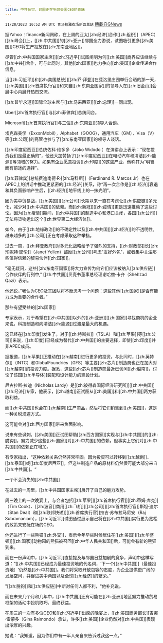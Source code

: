 ```yaml
---
title: 中共玩完，邻国正在争取美国CEO的青睐
---
```

`11/20/2023 10:52 AM UTC 喜马拉雅农场新西兰站` [轉載自GNews](https://gnews.org/articles/1997341)

据Yahoo！finance新闻网称，在上周的亚太[[zh:经济]]合作[[zh:组织]]（APEC）[[zh:峰会]]上，[[zh:中共国]]的[[zh:亚洲]]邻国全力游说，试图吸引更多[[zh:美国]]CEO将生产投放在[[zh:东南亚地区]]。

尽管[[zh:中共国国家主席]][[zh:习近平]]试图阐明为何[[zh:美国]]商界应该继续与[[zh:中共]]合作，可与此同时，其他[[zh:国家]]也力争向[[zh:美国]]企业传递合作信息。

当[[zh:习近平]]和[[zh:美国总统]][[zh:乔·拜登]]在斐洛里庄园举行会晤的那一天，[[zh:美国]][[zh:首席执行官]]和来自[[zh:东南亚国家]]的领导人在[[zh:旧金山]]会展中心内展开热烈交流。

[[zh:普华永道]]国际全球主席与[[zh:马来西亚]][[zh:总理]]一同出现。

Uber[[zh:首席执行官]]与[[zh:菲律宾]]总统同台。

Microsoft[[zh:首席执行官]]与三位[[zh:东南亚]]领导人合谈。

埃克森美孚（ExxonMobil），Alphabet（GOOG），通用汽车（GM），Visa（V）等[[zh:公司]]的高管也参与了[[zh:东南亚国家]]的领导人谈话。

[[zh:印度尼西亚]]总统佐科·维多多（Joko Widodo ）在演讲台上表示：“现在投资我们是最正确的”，他还大加赞扬了[[zh:印度尼西亚]]在电动汽车和清洁[[zh:能源]]等领域的努力。如果有企业愿意投资[[zh:印度]]的这些产业，他称其为“明智而有前途的选择”。

[[zh:菲律宾]]总统费迪南德·R·[[zh:马科斯]]（Ferdinand R. Marcos Jr）也在APEC上的讲话中推动更紧密的[[zh:经济]]关系，称“再一次合作是[[zh:经济]]衰退和其负面影响产生后，[[zh:经济]]地平线上的一抹光明”。

因为美中贸易战，[[zh:美国]][[zh:公司]]长期以来一直在考虑让[[zh:供应链]]多元化，减少对[[zh:中共国]]的依赖。而[[zh:新冠]][[zh:疫情]]更是迅速推动了这些讨论。因为[[zh:疫情]]期间，[[zh:中共国]]的制造中心和港口关闭，各国[[zh:公司]]无法将货物运出这个[[zh:世界第二大经济体]]。

如今，由于[[zh:地缘政治]]的不确定性以及[[zh:中共国]][[zh:经济]]的不透明性，越来越多的[[zh:公司]]正在考虑采取这种举措。

过去一周，[[zh:拜登政府]]对多元化战略给予了强烈的支持，[[zh:财政部]]长[[zh:珍妮特·耶伦]]（Janet Yellen）鼓励[[zh:公司]]考虑"友好外包"，或者集中关注那些值得信赖的贸易伙伴[[zh:国家]]。

"毫无疑问，这些[[zh:东南亚国家]]将大力宣传为何它们应该被纳入[[zh:供应链]]合作伙伴的行列中," [[zh:中共国]]贝壳书董事总经理谢哈兹·卡齐（Shehzad Qazi）表示。

他还说，”我认为CEO及其团队将不断思考一个问题：这些其他[[zh:国家]]是否有能力成为重要的合作者。”

那些有望受益的[[zh:国家]]

专家表示，对于希望在[[zh:中共国]]以外的[[zh:亚洲]][[zh:国家]]寻找商机的企业来说，科技制造和向清洁[[zh:能源]]过渡是最大的机遇。

这已经在[[zh:印度]]发生了。对于[[zh:特斯拉]]（TSLA）和[[zh:苹果]]等[[zh:公司]]来说，[[zh:印度]]已经成为替代[[zh:中共国]]的主要选择，即使[[zh:印度]]并非APEC成员。

据报道，[[zh:苹果]]正推动在[[zh:越南]]进行更多的投资，与此同时，[[zh:英特尔]]（INTC）和GlobalFoundries（GFS）等主要[[zh:芯片]]制造商也正在加大对[[zh:越南]]的投资力度。据悉，这些[[zh:芯片]]制造商最近已访问[[zh:越南]]，讨论了该国[[zh:半导体]]装配和设计能力的建设计划。

尼古拉斯·拉迪（Nicholas Lardy）是[[zh:彼得森国际经济研究所]][[zh:中共国]][[zh:经济]]专家，他表示，[[zh:越南]]正试图从[[zh:美国]]和[[zh:中共国]]两方获取利益。

而[[zh:中共国]]也会在[[zh:越南]]生产商品，然后将它们销售到[[zh:美国]]，这是一种关税规避方式。

这可能会对[[zh:西方国家]]带来负面影响。

说来有些讽刺，[[zh:美国]]正试图帮助[[zh:西方国家]]实现与[[zh:中共国]]的[[zh:脱钩]]，努力减少这些[[zh:国家]]对[[zh:中共国]]的依赖，但事实上它们对[[zh:中共国]]的依赖正在增加。

有专家指出，“这种依赖关系仍然非常牢固。因为投资可以转移到[[zh:越南]]、[[zh:泰国]]或[[zh:印度尼西亚]]，但这些制造产品的原材料仍然很可能大部分来自[[zh:中共国]]。“ 

一个不会消失的[[zh:中共国]]

在过去的一周里，[[zh:中共国国家主席]]展开了自己的魅力攻势。

周三晚上的一次晚宴上，与会者包括[[zh:苹果]][[zh:首席执行官]][[zh:蒂姆·库克]]（Tim Cook）、[[zh:波音]]商用[[zh:飞机]][[zh:公司]][[zh:首席执行官]]斯坦·迪尔（Stan Deal）和[[zh:联邦快递]][[zh:首席执行官]]拉吉·苏布拉马尼安（Raj Subramaniam），[[zh:习近平]]试图通过展示自己将在[[zh:中共国]]实行更为宽松的政策来安抚在场的CEO。

他还进行了一些熊猫[[zh:外交]]，表示今年早些时候居住在[[zh:美国]][[zh:华盛顿]][[zh:国家]]动物园的熊猫被召回[[zh:中华人民共和国]]后，可能会有新的熊猫到来。

而在一份声明中，[[zh:习近平]]直接提及与邻国日益加剧的竞争，声明中这样写道：“[[zh:中共国]]已经成为最佳投资地的代名词，‘下一个[[zh:中共国]]（最佳投资地）‘仍然是[[zh:中共国]]。我们将采取开放包容的态度，为企业提供更广阔的发展空间，并促进美中两国以及全球[[zh:经济]]的繁荣。”

"[[zh:脱钩]]和[[zh:供应链]]中断对任何人都不利，"他补充说。

而在未来几个月和几年中，[[zh:中共国]]还有可能在[[zh:亚洲]]地区努力推动贸易框架的活动中投机取巧，最终获益。

在周三的一次有多位CEO和[[zh:习近平]]出席的晚宴上，[[zh:美国商务部长]]吉娜·雷蒙多（Gina Raimondo）承认，许多[[zh:美国]]企业仍然对[[zh:中共国]]表现出浓厚的兴趣。

她说：“我知道，因为你们中有一半人亲自来告诉过我这一点。”
